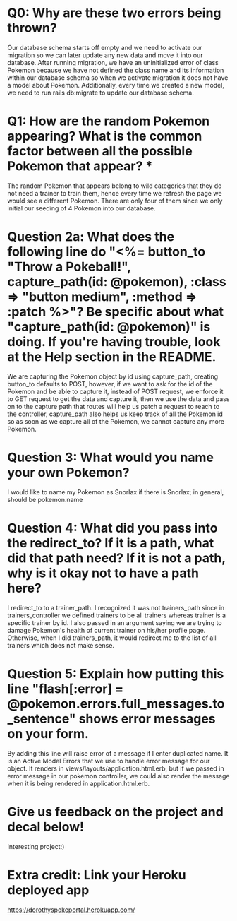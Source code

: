 # Q0: Why are these two errors being thrown?
Our database schema starts off empty and we need to activate our migration so we can later update any new data and move it into our database. After running migration, we have an uninitialized error of class Pokemon because we have not defined the class name and its information within our database schema so when we activate migration it does not have a model about Pokemon. Additionally, every time we created a new model, we need to run rails db:migrate to update our database schema.
# Q1: How are the random Pokemon appearing? What is the common factor between all the possible Pokemon that appear? *
The random Pokemon that appears belong to wild categories that they do not need a trainer to train them, hence every time we refresh the page we would see a different Pokemon. There are only four of them since we only initial our seeding of 4 Pokemon into our database.
# Question 2a: What does the following line do "<%= button_to "Throw a Pokeball!", capture_path(id: @pokemon), :class => "button medium", :method => :patch %>"? Be specific about what "capture_path(id: @pokemon)" is doing. If you're having trouble, look at the Help section in the README.
We are capturing the Pokemon object by id using capture_path, creating button_to defaults to POST, however, if we want to ask for the id of the Pokemon and be able to capture it, instead of POST request, we enforce it to GET request to get the data and capture it, then we use the data and pass on to the capture path that routes will help us patch a request to reach to the controller, capture_path also helps us keep track of all the Pokemon id so as soon as we capture all of the Pokemon, we cannot capture any more Pokemon.
# Question 3: What would you name your own Pokemon?
I would like to name my Pokemon as Snorlax if there is Snorlax; in general, should be pokemon.name
# Question 4: What did you pass into the redirect_to? If it is a path, what did that path need? If it is not a path, why is it okay not to have a path here?
I redirect_to to a trainer_path. I recognized it was not trainers_path since in trainers_controller we defined trainers to be all trainers whereas trainer is a specific trainer by id. I also passed in an argument saying we are trying to damage Pokemon's health of current trainer on his/her profile page. Otherwise, when I did trainers_path, it would redirect me to the list of all trainers which does not make sense.
# Question 5: Explain how putting this line "flash[:error] = @pokemon.errors.full_messages.to_sentence" shows error messages on your form.
By adding this line will raise error of a message if I enter duplicated name. It is an Active Model Errors that we use to handle error message for our object. It renders in views/layouts/application.html.erb, but if we passed in error message in our pokemon controller, we could also render the message when it is being rendered in application.html.erb.
# Give us feedback on the project and decal below!
Interesting project:)
# Extra credit: Link your Heroku deployed app
https://dorothyspokeportal.herokuapp.com/
